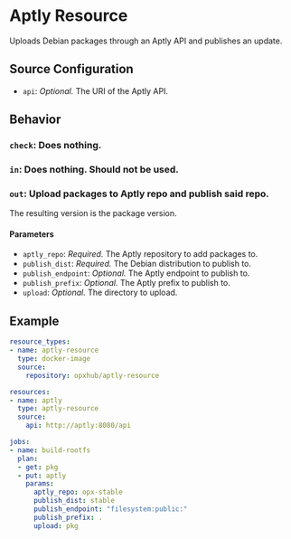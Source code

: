 # Aptly Resource

Uploads Debian packages through an Aptly API and publishes an update.

## Source Configuration

- `api`: *Optional.* The URI of the Aptly API.

## Behavior

### `check`: Does nothing.

### `in`: Does nothing. Should not be used.

### `out`: Upload packages to Aptly repo and publish said repo.

The resulting version is the package version.

#### Parameters

- `aptly_repo`: *Required.* The Aptly repository to add packages to.
- `publish_dist`: *Required.* The Debian distribution to publish to.
- `publish_endpoint`: *Optional.* The Aptly endpoint to publish to.
- `publish_prefix`: *Optional.* The Aptly prefix to publish to.
- `upload`: *Optional.* The directory to upload.

## Example

```yaml
resource_types:
- name: aptly-resource
  type: docker-image
  source:
    repository: opxhub/aptly-resource

resources:
- name: aptly
  type: aptly-resource
  source:
    api: http://aptly:8080/api

jobs:
- name: build-rootfs
  plan:
  - get: pkg
  - put: aptly
    params:
      aptly_repo: opx-stable
      publish_dist: stable
      publish_endpoint: "filesystem:public:"
      publish_prefix: .
      upload: pkg
```

